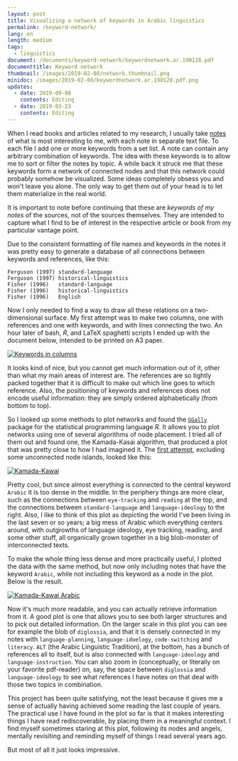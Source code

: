 ```yaml
---
layout: post
title: Visualizing a network of keywords in Arabic linguistics
permalink: /keyword-network/
lang: en
length: medium
tags: 
  - linguistics
document: /documents/keyword-network/keywordnetwork.ar.190128.pdf
documenttitle: Keyword network
thumbnail: /images/2019-02-08/network.thumbnail.png
minidoc: /images/2019-02-08/keywordnetwork.ar.190128.pdf.png
updates: 
  - date: 2019-09-08
    contents: Editing
  - date: 2019-03-23
    contents: Editing
---
```


When I read books and articles related to my research, I usually take [notes](/reading-notes-on-github/) of what is most interesting to me, with each note in separate text file. To each file I add one or more keywords from a set list. A note can contain any arbitrary combination of keywords. The idea with these keywords is to allow me to sort or filter the notes by topic. A while back it struck me that these keywords form a network of connected nodes and that this network could probably somehow be visualized. Some ideas completely obsess you and won't leave you alone. The only way to get them out of your head is to let them materialize in the real world.

It is important to note before continuing that these are *keywords of my notes* of the sources, not of the sources themselves. They are intended to capture what I find to be of interest in the respective article or book from my particular vantage point.

Due to the consistent formatting of file names and keywords in the notes it was pretty easy to generate a database of all connections between keywords and references, like this:

```
Ferguson (1997)	standard-language
Ferguson (1997)	historical-linguistics
Fisher (1996) 	standard-language
Fisher (1996) 	historical-linguistics
Fisher (1996) 	English
```

Now I only needed to find a way to draw all these relations on a two-dimensional surface. My first attempt was to make two columns, one with references and one with keywords, and with lines connecting the two. An hour later of bash, *R*, and LaTeX spaghetti scripts I ended up with the document below, intended to be printed on A3 paper.

[![Keywords in columns](/images/2019-02-08/tikz.tex.pdf.png)](/documents/keyword-network/tikz.tex.pdf)

It looks kind of nice, but you cannot get much information out of it, other than what my main areas of interest are. The references are so tightly packed together that it is difficult to make out which line goes to which reference. Also, the positioning of keywords and references does not encode useful information: they are simply ordered alphabetically (from bottom to top).

So I looked up some methods to plot networks and found the [`GGally`](https://cran.r-project.org/web/packages/GGally/index.html) package for the statistical programming language&nbsp;*R*. It allows you to plot networks using one of several algorithms of node placement. I tried all of them out and found one, the Kamada-Kasai algorithm, that produced a plot that was pretty close to how I had imagined it. The [first attempt](/documents/keyword-network/kamadakawai.pdf), excluding some unconnected node islands, looked like this:

[![Kamada-Kawai](/images/2019-02-08/kamadakawai.pdf.png)](/documents/keyword-network/kamadakawai.pdf)

Pretty cool, but since almost everything is connected to the central keyword `Arabic` it is too dense in the middle. In the periphery things are more clear, such as the connections between `eye-tracking` and `reading` at the top, and the connections between `standard-language` and `language-ideology` to the right. Also, I like to think of this plot as depicting the world I've been living in the last seven or so years; a big mess of Arabic which everything centers around, with outgrowths of language ideology, eye tracking, reading, and some other stuff, all organically grown together in a big blob-monster of interconnected texts.

To make the whole thing less dense and more practically useful, I plotted the data with the same method, but now only including notes that have the keyword `Arabic`, while not including this keyword as a node in the plot. Below is the result.

[![Kamada-Kawai Arabic](/images/2019-02-08/keywordnetwork.ar.190128.pdf.png)](/documents/keyword-network/keywordnetwork.ar.190128.pdf)

Now it's much more readable, and you can actually retrieve information from it. A good plot is one that allows you to see both larger structures and to pick out detailed information. On the larger scale in this plot you can see for example the blob of `diglossia`, and that it is densely connected in my notes with `language-planning`, `language-idoelogy`, `code-switching` and `literacy`. `ALT` (the Arabic Linguistic Tradition), at the bottom, has a bunch of references all to itself, but is also connected with `language-ideology` and `language-instruction`. You can also zoom in (conceptually, or literally on your favorite pdf-reader) on, say, the space between `diglossia` and `language-ideology` to see what references I have notes on that deal with those two topics in combination.

This project has been quite satisfying, not the least because it gives me a sense of actually having achieved some reading the last couple of years. The practical use I have found in the plot so far is that it makes interesting things I have read rediscoverable, by placing them in a meaningful context. I find myself sometimes staring at this plot, following its nodes and angels, mentally revisiting and reminding myself of things I read several years ago.

But most of all it just looks impressive.
